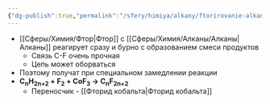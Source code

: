 ```yaml
---
{"dg-publish":true,"permalink":"/sfery/himiya/alkany/ftorirovanie-alkanov/","tags":["Алканы"]}
---
```


- [[Сферы/Химия/Фтор\|Фтор]] с [[Сферы/Химия/Алканы/Алканы\|Алканы]] реагирует сразу и бурно с образованием смеси продуктов
	- Связь C-F очень прочная 
	- Цепь может оборваться 
- Поэтому получат при специальном замедлении реакции
- **C<sub>n</sub>H<sub>2n+2</sub> + F<sub>2</sub> + CoF<sub>3</sub> → C<sub>n</sub>F<sub>2n+2</sub>**
	- Переносчик - [[Фторид кобальта\|Фторид кобальта]]